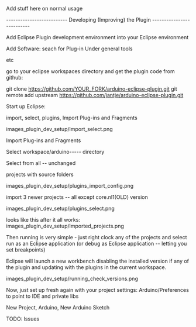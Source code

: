 
Add stuff here on normal usage



-------------------------- Developing (Improving) the Plugin --------------------------

Add Eclipse Plugin development environment into your Eclipse environment

Add Software: seach for Plug-in
Under general tools

etc



go to your eclipse workspaces directory and get the plugin code from github:

git clone  https://github.com/YOUR_FORK/arduino-eclipse-plugin.git
git remote add upstream https://github.com/jantje/arduino-eclipse-plugin.git


Start up Eclipse:

import, select, plugins, Import Plug-ins and Fragments

images_plugin_dev_setup/import_select.png

Import Plug-ins and Fragments

Select workspace/arduino----- directory

Select from all -- unchanged

projects with source folders

images_plugin_dev_setup/plugins_import_config.png


import 3 newer projects -- all except core.nl1(OLD) version 

images_plugin_dev_setup/plugins_select.png

looks like this after it all works:
images_plugin_dev_setup/imported_projects.png


Then running is very simple - just right clock any of the projects and select run as an Eclipse application (or debug as Eclipse application -- letting you set breakpoints)

Eclipse will launch a new workbench disabling the installed version if any of the plugin and updating with the plugins in the current workspace.


images_plugin_dev_setup/running_check_versions.png


Now, just set up fresh again with your project settings:
Arduino/Preferences to point to IDE and private libs

New Project, Arduino, New Arduino Sketch

TODO: Issues

